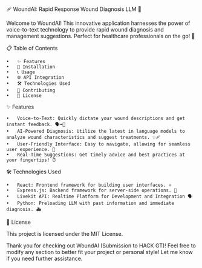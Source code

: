 🩹 WoundAI: Rapid Response Wound Diagnosis LLM 🌟

Welcome to WoundAI! This innovative application harnesses the power of voice-to-text technology to provide rapid wound diagnosis and management suggestions. Perfect for healthcare professionals on the go! 🚀

📋 Table of Contents

	•	✨ Features
	•	🔧 Installation
	•	📞 Usage
	•	🌐 API Integration
	•	🛠️ Technologies Used
	•	📝 Contributing
	•	📄 License

✨ Features

	•	Voice-to-Text: Quickly dictate your wound descriptions and get instant feedback. 🗣️➡️📝
	•	AI-Powered Diagnosis: Utilize the latest in language models to analyze wound characteristics and suggest treatments. 💡🩹
	•	User-Friendly Interface: Easy to navigate, allowing for seamless user experience. 📱
	•	Real-Time Suggestions: Get timely advice and best practices at your fingertips! ⏰

🛠️ Technologies Used

	•	React: Frontend framework for building user interfaces. ⚛️
	•	Express.js: Backend framework for server-side operations. 🚀
	•	Livekit API: Realtime Platform for Development and Integration 🗣️
	•	Python: Preloading LLM with past information and immediate diagnosis. 🚑

 📄 License
 
This project is licensed under the MIT License.

Thank you for checking out WoundAI (Submission to HACK GT)!
Feel free to modify any section to better fit your project or personal style! Let me know if you need further assistance.
